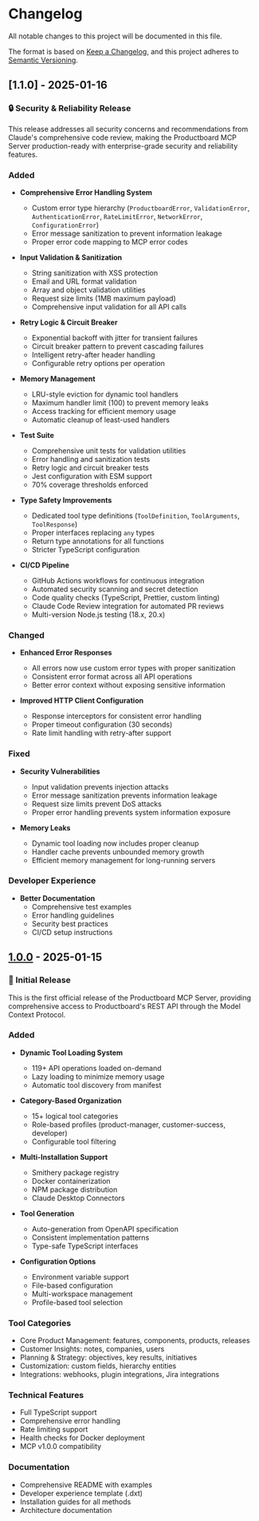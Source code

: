 # Changelog

All notable changes to this project will be documented in this file.

The format is based on [Keep a Changelog](https://keepachangelog.com/en/1.0.0/),
and this project adheres to [Semantic Versioning](https://semver.org/spec/v2.0.0.html).

## [1.1.0] - 2025-01-16

### 🔒 Security & Reliability Release

This release addresses all security concerns and recommendations from Claude's comprehensive code review, making the Productboard MCP Server production-ready with enterprise-grade security and reliability features.

### Added

- **Comprehensive Error Handling System**
  - Custom error type hierarchy (`ProductboardError`, `ValidationError`, `AuthenticationError`, `RateLimitError`, `NetworkError`, `ConfigurationError`)
  - Error message sanitization to prevent information leakage
  - Proper error code mapping to MCP error codes
- **Input Validation & Sanitization**
  - String sanitization with XSS protection
  - Email and URL format validation
  - Array and object validation utilities
  - Request size limits (1MB maximum payload)
  - Comprehensive input validation for all API calls

- **Retry Logic & Circuit Breaker**
  - Exponential backoff with jitter for transient failures
  - Circuit breaker pattern to prevent cascading failures
  - Intelligent retry-after header handling
  - Configurable retry options per operation

- **Memory Management**
  - LRU-style eviction for dynamic tool handlers
  - Maximum handler limit (100) to prevent memory leaks
  - Access tracking for efficient memory usage
  - Automatic cleanup of least-used handlers

- **Test Suite**
  - Comprehensive unit tests for validation utilities
  - Error handling and sanitization tests
  - Retry logic and circuit breaker tests
  - Jest configuration with ESM support
  - 70% coverage thresholds enforced

- **Type Safety Improvements**
  - Dedicated tool type definitions (`ToolDefinition`, `ToolArguments`, `ToolResponse`)
  - Proper interfaces replacing `any` types
  - Return type annotations for all functions
  - Stricter TypeScript configuration

- **CI/CD Pipeline**
  - GitHub Actions workflows for continuous integration
  - Automated security scanning and secret detection
  - Code quality checks (TypeScript, Prettier, custom linting)
  - Claude Code Review integration for automated PR reviews
  - Multi-version Node.js testing (18.x, 20.x)

### Changed

- **Enhanced Error Responses**
  - All errors now use custom error types with proper sanitization
  - Consistent error format across all API operations
  - Better error context without exposing sensitive information

- **Improved HTTP Client Configuration**
  - Response interceptors for consistent error handling
  - Proper timeout configuration (30 seconds)
  - Rate limit handling with retry-after support

### Fixed

- **Security Vulnerabilities**
  - Input validation prevents injection attacks
  - Error message sanitization prevents information leakage
  - Request size limits prevent DoS attacks
  - Proper error handling prevents system information exposure

- **Memory Leaks**
  - Dynamic tool loading now includes proper cleanup
  - Handler cache prevents unbounded memory growth
  - Efficient memory management for long-running servers

### Developer Experience

- **Better Documentation**
  - Comprehensive test examples
  - Error handling guidelines
  - Security best practices
  - CI/CD setup instructions

## [1.0.0] - 2025-01-15

### 🎉 Initial Release

This is the first official release of the Productboard MCP Server, providing comprehensive access to Productboard's REST API through the Model Context Protocol.

### Added

- **Dynamic Tool Loading System**
  - 119+ API operations loaded on-demand
  - Lazy loading to minimize memory usage
  - Automatic tool discovery from manifest

- **Category-Based Organization**
  - 15+ logical tool categories
  - Role-based profiles (product-manager, customer-success, developer)
  - Configurable tool filtering

- **Multi-Installation Support**
  - Smithery package registry
  - Docker containerization
  - NPM package distribution
  - Claude Desktop Connectors

- **Tool Generation**
  - Auto-generation from OpenAPI specification
  - Consistent implementation patterns
  - Type-safe TypeScript interfaces

- **Configuration Options**
  - Environment variable support
  - File-based configuration
  - Multi-workspace management
  - Profile-based tool selection

### Tool Categories

- Core Product Management: features, components, products, releases
- Customer Insights: notes, companies, users
- Planning & Strategy: objectives, key results, initiatives
- Customization: custom fields, hierarchy entities
- Integrations: webhooks, plugin integrations, Jira integrations

### Technical Features

- Full TypeScript support
- Comprehensive error handling
- Rate limiting support
- Health checks for Docker deployment
- MCP v1.0.0 compatibility

### Documentation

- Comprehensive README with examples
- Developer experience template (.dxt)
- Installation guides for all methods
- Architecture documentation

[1.0.0]: https://github.com/cfdude/productboard-mcp/releases/tag/v1.0.0
